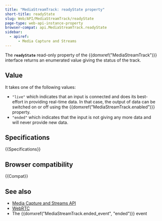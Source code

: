 ```yaml
---
title: "MediaStreamTrack: readyState property"
short-title: readyState
slug: Web/API/MediaStreamTrack/readyState
page-type: web-api-instance-property
browser-compat: api.MediaStreamTrack.readyState
sidebar:
  - apiref:
      - Media Capture and Streams
---
```


The **`readyState`** read-only property of the {{domxref("MediaStreamTrack")}} interface returns an enumerated value giving the status of the track.

## Value

It takes one of the following values:

- `"live"` which indicates that an input is connected and does its
  best-effort in providing real-time data. In that case, the output of data can be
  switched on or off using the {{domxref("MediaStreamTrack.enabled")}} property.
- `"ended"` which indicates that the input is not giving any more data and
  will never provide new data.

## Specifications

{{Specifications}}

## Browser compatibility

{{Compat}}

## See also

- [Media Capture and Streams API](/en-US/docs/Web/API/Media_Capture_and_Streams_API)
- [WebRTC](/en-US/docs/Web/API/WebRTC_API)
- The {{domxref("MediaStreamTrack.ended_event", "ended")}} event
